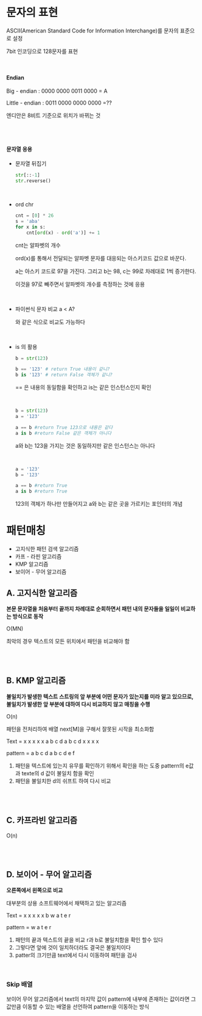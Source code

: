 # 문자의 표현

ASCII(American Standard Code for Information Interchange)를 문자의 표준으로 설정

7bit 인코딩으로 128문자를 표현

<br>

#### Endian

Big - endian : 0000 0000 0011 0000 = A

Little - endian : 0011 0000 0000 0000 =??

엔디안은 8비트 기준으로 위치가 바뀌는 것

<br>

<br>

#### 문자열 응용

- 문자열 뒤집기

  ```python
  str[::-1]
  str.reverse()
  ```

  <br>

- ord chr

  ```python
  cnt = [0] * 26
  s = 'aba'
  for x in s:
      cnt[ord(x) - ord('a')] += 1
  ```

  cnt는 알파벳의 개수

  ord(x)를 통해서 전달되는 알파벳 문자를 대응되는 아스키코드 값으로 바꾼다.

  a는 아스키 코드로 97을 가진다. 그리고 b는 98, c는 99로 차례대로 1씩 증가한다.

  이것을 97로 빼주면서 알파벳의 개수를 측정하는 것에 응용

<br>

- 파이썬식 문자 비교 a < A?

  와 같은 식으로 비교도 가능하다

<br>

- is 의 활용

  ```python
  b = str(123)
  
  b == '123' # return True 내용이 같니?
  b is '123' # return False 객체가 같니?
  ```

  == 은 내용의 동일함을 확인하고 is는 같은 인스턴스인지 확인

  <br>

  ```python
  b = str(123)
  a = '123'
  
  a == b #return True 123으로 내용은 같다
  a is b #return False 같은 객체가 아니다
  ```

  a와 b는 123을 가지는 것은 동일하지만 같은 인스턴스는 아니다

  <br>

  ```python
  a = '123'
  b = '123'
  
  a == b #return True
  a is b #return True
  ```

  123의 객체가 하나만 만들어지고 a와 b는 같은 곳을 가르키는 포인터의 개념

  

# 패턴매칭

- 고지식한 패턴 검색 알고리즘
- 카프 - 라핀 알고리즘
- KMP 알고리즘
- 보이어 - 무어 알고리즘



## A. 고지식한 알고리즘

**본문 문자열을 처음부터 끝까지 차례대로 순회하면서 패턴 내의 문자들을 일일이 비교하는 방식으로 동작**

O(MN)

최악의 경우 텍스트의 모든 위치에서 패턴을 비교해야 함

<br>

<br>

## B. KMP 알고리즘

**불일치가 발생한 텍스트 스트링의 앞 부분에 어떤 문자가 있는지를 미라 알고 있으므로, 불일치가 발생한 앞 부분에 대하여 다시 비교하지 않고 매칭을 수행**

O(n)

패턴을 전처리하여 배열 next[M]을 구해서 잘못된 시작을 최소화함

Text = x x x x x a b c d a b c d x x x x 

pattern = a b c d a b c d e f

1. 패턴을 텍스트에 있는지 유무를 확인하기 위해서 확인을 하는 도중 pattern의 e값과 texte의 d 값이 불일치 함을 확인
2. 패턴을 불일치한 d의 쉬프트 하여 다시 비교

<br>

<br>

## C. 카프라빈 알고리즘

O(n)

<br>

<br>

## D. 보이어 - 무어 알고리즘

**오른쪽에서 왼쪽으로 비교**

대부분의 상용 소프트웨어에서 채택하고 있는 알고리즘

Text = x x x x x b w a t e r

pattern = w a t e r 

1. 패턴의 끝과 텍스트의 끝을 비교  r과 b로 불일치함을 확인 할수 있다
2. 그렇다면 앞에 것이 일치하더라도 결국은 불일치이다
3. patter의 크기만큼 text에서 다시 이동하여 패턴을 검사

<br>

### Skip 배열

보이어 무어 알고리즘에서 text의 마지막 값이 pattern에 내부에 존재하는 값이라면 그 값만큼 이동할 수 있는 배열을 선언하여 pattern을 이동하는 방식

